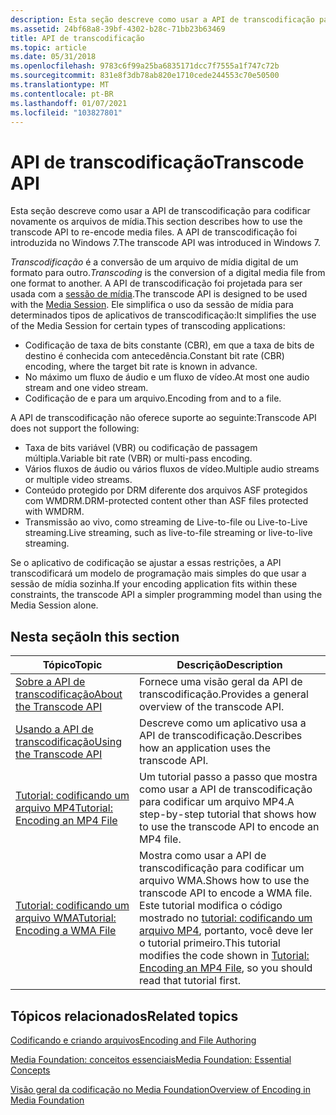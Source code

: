 ```yaml
---
description: Esta seção descreve como usar a API de transcodificação para codificar novamente os arquivos de mídia. A API de transcodificação foi introduzida no Windows 7.
ms.assetid: 24bf68a8-39bf-4302-b28c-71bb23b63469
title: API de transcodificação
ms.topic: article
ms.date: 05/31/2018
ms.openlocfilehash: 9783c6f99a25ba6835171dcc7f7555a1f747c72b
ms.sourcegitcommit: 831e8f3db78ab820e1710cede244553c70e50500
ms.translationtype: MT
ms.contentlocale: pt-BR
ms.lasthandoff: 01/07/2021
ms.locfileid: "103827801"
---
```

# <a name="transcode-api"></a><span data-ttu-id="5795c-104">API de transcodificação</span><span class="sxs-lookup"><span data-stu-id="5795c-104">Transcode API</span></span>

<span data-ttu-id="5795c-105">Esta seção descreve como usar a API de transcodificação para codificar novamente os arquivos de mídia.</span><span class="sxs-lookup"><span data-stu-id="5795c-105">This section describes how to use the transcode API to re-encode media files.</span></span> <span data-ttu-id="5795c-106">A API de transcodificação foi introduzida no Windows 7.</span><span class="sxs-lookup"><span data-stu-id="5795c-106">The transcode API was introduced in Windows 7.</span></span>

<span data-ttu-id="5795c-107">*Transcodificação* é a conversão de um arquivo de mídia digital de um formato para outro.</span><span class="sxs-lookup"><span data-stu-id="5795c-107">*Transcoding* is the conversion of a digital media file from one format to another.</span></span> <span data-ttu-id="5795c-108">A API de transcodificação foi projetada para ser usada com a [sessão de mídia](media-session.md).</span><span class="sxs-lookup"><span data-stu-id="5795c-108">The transcode API is designed to be used with the [Media Session](media-session.md).</span></span> <span data-ttu-id="5795c-109">Ele simplifica o uso da sessão de mídia para determinados tipos de aplicativos de transcodificação:</span><span class="sxs-lookup"><span data-stu-id="5795c-109">It simplifies the use of the Media Session for certain types of transcoding applications:</span></span>

-   <span data-ttu-id="5795c-110">Codificação de taxa de bits constante (CBR), em que a taxa de bits de destino é conhecida com antecedência.</span><span class="sxs-lookup"><span data-stu-id="5795c-110">Constant bit rate (CBR) encoding, where the target bit rate is known in advance.</span></span>
-   <span data-ttu-id="5795c-111">No máximo um fluxo de áudio e um fluxo de vídeo.</span><span class="sxs-lookup"><span data-stu-id="5795c-111">At most one audio stream and one video stream.</span></span>
-   <span data-ttu-id="5795c-112">Codificação de e para um arquivo.</span><span class="sxs-lookup"><span data-stu-id="5795c-112">Encoding from and to a file.</span></span>

<span data-ttu-id="5795c-113">A API de transcodificação não oferece suporte ao seguinte:</span><span class="sxs-lookup"><span data-stu-id="5795c-113">Transcode API does not support the following:</span></span>

-   <span data-ttu-id="5795c-114">Taxa de bits variável (VBR) ou codificação de passagem múltipla.</span><span class="sxs-lookup"><span data-stu-id="5795c-114">Variable bit rate (VBR) or multi-pass encoding.</span></span>
-   <span data-ttu-id="5795c-115">Vários fluxos de áudio ou vários fluxos de vídeo.</span><span class="sxs-lookup"><span data-stu-id="5795c-115">Multiple audio streams or multiple video streams.</span></span>
-   <span data-ttu-id="5795c-116">Conteúdo protegido por DRM diferente dos arquivos ASF protegidos com WMDRM.</span><span class="sxs-lookup"><span data-stu-id="5795c-116">DRM-protected content other than ASF files protected with WMDRM.</span></span>
-   <span data-ttu-id="5795c-117">Transmissão ao vivo, como streaming de Live-to-file ou Live-to-Live streaming.</span><span class="sxs-lookup"><span data-stu-id="5795c-117">Live streaming, such as live-to-file streaming or live-to-live streaming.</span></span>

<span data-ttu-id="5795c-118">Se o aplicativo de codificação se ajustar a essas restrições, a API transcodificará um modelo de programação mais simples do que usar a sessão de mídia sozinha.</span><span class="sxs-lookup"><span data-stu-id="5795c-118">If your encoding application fits within these constraints, the transcode API a simpler programming model than using the Media Session alone.</span></span>

## <a name="in-this-section"></a><span data-ttu-id="5795c-119">Nesta seção</span><span class="sxs-lookup"><span data-stu-id="5795c-119">In this section</span></span>



| <span data-ttu-id="5795c-120">Tópico</span><span class="sxs-lookup"><span data-stu-id="5795c-120">Topic</span></span>                                                                                          | <span data-ttu-id="5795c-121">Descrição</span><span class="sxs-lookup"><span data-stu-id="5795c-121">Description</span></span>                                                                                                                                                                                                                 |
|------------------------------------------------------------------------------------------------|-----------------------------------------------------------------------------------------------------------------------------------------------------------------------------------------------------------------------------|
| [<span data-ttu-id="5795c-122">Sobre a API de transcodificação</span><span class="sxs-lookup"><span data-stu-id="5795c-122">About the Transcode API</span></span>](about-the-transcode-api.md)<br/>                              | <span data-ttu-id="5795c-123">Fornece uma visão geral da API de transcodificação.</span><span class="sxs-lookup"><span data-stu-id="5795c-123">Provides a general overview of the transcode API.</span></span><br/>                                                                                                                                                                |
| [<span data-ttu-id="5795c-124">Usando a API de transcodificação</span><span class="sxs-lookup"><span data-stu-id="5795c-124">Using the Transcode API</span></span>](fast-transcode-objects.md)<br/>                               | <span data-ttu-id="5795c-125">Descreve como um aplicativo usa a API de transcodificação.</span><span class="sxs-lookup"><span data-stu-id="5795c-125">Describes how an application uses the transcode API.</span></span><br/>                                                                                                                                                             |
| [<span data-ttu-id="5795c-126">Tutorial: codificando um arquivo MP4</span><span class="sxs-lookup"><span data-stu-id="5795c-126">Tutorial: Encoding an MP4 File</span></span>](tutorial--encoding-an-mp4-file-.md)<br/>               | <span data-ttu-id="5795c-127">Um tutorial passo a passo que mostra como usar a API de transcodificação para codificar um arquivo MP4.</span><span class="sxs-lookup"><span data-stu-id="5795c-127">A step-by-step tutorial that shows how to use the transcode API to encode an MP4 file.</span></span><br/>                                                                                                                           |
| [<span data-ttu-id="5795c-128">Tutorial: codificando um arquivo WMA</span><span class="sxs-lookup"><span data-stu-id="5795c-128">Tutorial: Encoding a WMA File</span></span>](tutorial--converting-an-mp3-file-to-a-wma-file.md)<br/> | <span data-ttu-id="5795c-129">Mostra como usar a API de transcodificação para codificar um arquivo WMA.</span><span class="sxs-lookup"><span data-stu-id="5795c-129">Shows how to use the transcode API to encode a WMA file.</span></span> <span data-ttu-id="5795c-130">Este tutorial modifica o código mostrado no [tutorial: codificando um arquivo MP4](tutorial--encoding-an-mp4-file-.md), portanto, você deve ler o tutorial primeiro.</span><span class="sxs-lookup"><span data-stu-id="5795c-130">This tutorial modifies the code shown in [Tutorial: Encoding an MP4 File](tutorial--encoding-an-mp4-file-.md), so you should read that tutorial first.</span></span><br/> |



 

## <a name="related-topics"></a><span data-ttu-id="5795c-131">Tópicos relacionados</span><span class="sxs-lookup"><span data-stu-id="5795c-131">Related topics</span></span>

<dl> <dt>

[<span data-ttu-id="5795c-132">Codificando e criando arquivos</span><span class="sxs-lookup"><span data-stu-id="5795c-132">Encoding and File Authoring</span></span>](encoding-and-file-authoring.md)
</dt> <dt>

[<span data-ttu-id="5795c-133">Media Foundation: conceitos essenciais</span><span class="sxs-lookup"><span data-stu-id="5795c-133">Media Foundation: Essential Concepts</span></span>](media-foundation-programming--essential-concepts.md)
</dt> <dt>

[<span data-ttu-id="5795c-134">Visão geral da codificação no Media Foundation</span><span class="sxs-lookup"><span data-stu-id="5795c-134">Overview of Encoding in Media Foundation</span></span>](overview-of-encoding-in-media-foundation.md)
</dt> </dl>

 

 




